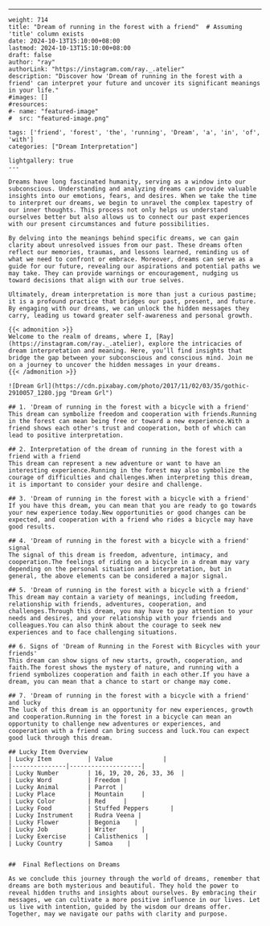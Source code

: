 ---
    weight: 714
    title: "Dream of running in the forest with a friend"  # Assuming 'title' column exists
    date: 2024-10-13T15:10:00+08:00
    lastmod: 2024-10-13T15:10:00+08:00
    draft: false
    author: "ray"
    authorLink: "https://instagram.com/ray._.atelier"
    description: "Discover how 'Dream of running in the forest with a friend' can interpret your future and uncover its significant meanings in your life."
    #images: []
    #resources:
    #- name: "featured-image"
    #  src: "featured-image.png"
    
    tags: ['friend', 'forest', 'the', 'running', 'Dream', 'a', 'in', 'of', 'with']
    categories: ["Dream Interpretation"]
    
    lightgallery: true
    ---
    
    Dreams have long fascinated humanity, serving as a window into our subconscious. Understanding and analyzing dreams can provide valuable insights into our emotions, fears, and desires. When we take the time to interpret our dreams, we begin to unravel the complex tapestry of our inner thoughts. This process not only helps us understand ourselves better but also allows us to connect our past experiences with our present circumstances and future possibilities.
    
    By delving into the meanings behind specific dreams, we can gain clarity about unresolved issues from our past. These dreams often reflect our memories, traumas, and lessons learned, reminding us of what we need to confront or embrace. Moreover, dreams can serve as a guide for our future, revealing our aspirations and potential paths we may take. They can provide warnings or encouragement, nudging us toward decisions that align with our true selves.
    
    Ultimately, dream interpretation is more than just a curious pastime; it is a profound practice that bridges our past, present, and future. By engaging with our dreams, we can unlock the hidden messages they carry, leading us toward greater self-awareness and personal growth.
    
    {{< admonition >}}
    Welcome to the realm of dreams, where I, [Ray](https://instagram.com/ray._.atelier), explore the intricacies of dream interpretation and meaning. Here, you’ll find insights that bridge the gap between your subconscious and conscious mind. Join me on a journey to uncover the hidden messages in your dreams.
    {{< /admonition >}}
    
    ![Dream Grl](https://cdn.pixabay.com/photo/2017/11/02/03/35/gothic-2910057_1280.jpg "Dream Grl")
    
    ## 1. 'Dream of running in the forest with a bicycle with a friend'
    This dream can symbolize freedom and cooperation with friends.Running in the forest can mean being free or toward a new experience.With a friend shows each other's trust and cooperation, both of which can lead to positive interpretation.
    
    ## 2. Interpretation of the dream of running in the forest with a friend with a friend
    This dream can represent a new adventure or want to have an interesting experience.Running in the forest may also symbolize the courage of difficulties and challenges.When interpreting this dream, it is important to consider your desire and challenge.
    
    ## 3. 'Dream of running in the forest with a bicycle with a friend'
    If you have this dream, you can mean that you are ready to go towards your new experience today.New opportunities or good changes can be expected, and cooperation with a friend who rides a bicycle may have good results.
    
    ## 4. 'Dream of running in the forest with a bicycle with a friend' signal
    The signal of this dream is freedom, adventure, intimacy, and cooperation.The feelings of riding on a bicycle in a dream may vary depending on the personal situation and interpretation, but in general, the above elements can be considered a major signal.
    
    ## 5. 'Dream of running in the forest with a bicycle with a friend'
    This dream may contain a variety of meanings, including freedom, relationship with friends, adventures, cooperation, and challenges.Through this dream, you may have to pay attention to your needs and desires, and your relationship with your friends and colleagues.You can also think about the courage to seek new experiences and to face challenging situations.
    
    ## 6. Signs of 'Dream of Running in the Forest with Bicycles with your friends'
    This dream can show signs of new starts, growth, cooperation, and faith.The forest shows the mystery of nature, and running with a friend symbolizes cooperation and faith in each other.If you have a dream, you can mean that a chance to start or change may come.
    
    ## 7. 'Dream of running in the forest with a bicycle with a friend' and lucky
    The luck of this dream is an opportunity for new experiences, growth and cooperation.Running in the forest in a bicycle can mean an opportunity to challenge new adventures or experiences, and cooperation with a friend can bring success and luck.You can expect good luck through this dream.
    
    ## Lucky Item Overview
    | Lucky Item          | Value              |
    |---------------|--------------------|
    | Lucky Number        | 16, 19, 20, 26, 33, 36  |
    | Lucky Word          | Freedom |
    | Lucky Animal        | Parrot |
    | Lucky Place         | Mountain     |
    | Lucky Color         | Red     |
    | Lucky Food          | Stuffed Peppers      |
    | Lucky Instrument    | Rudra Veena |
    | Lucky Flower        | Begonia    |
    | Lucky Job           | Writer       |
    | Lucky Exercise      | Calisthenics  |
    | Lucky Country       | Samoa    |
    
    
    ##  Final Reflections on Dreams
    
    As we conclude this journey through the world of dreams, remember that dreams are both mysterious and beautiful. They hold the power to reveal hidden truths and insights about ourselves. By embracing their messages, we can cultivate a more positive influence in our lives. Let us live with intention, guided by the wisdom our dreams offer. Together, may we navigate our paths with clarity and purpose.
    